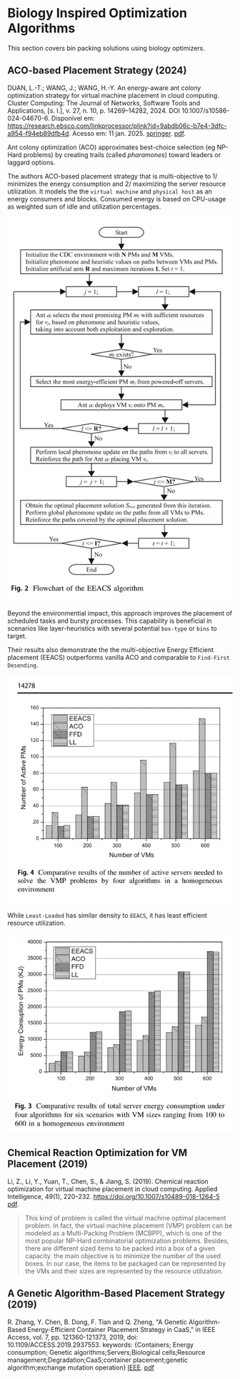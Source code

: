 # Biology Inspired Optimization Algorithms

This section covers bin packing solutions using biology optimizers.

## ACO-based Placement Strategy (2024)

DUAN, L.-T.; WANG, J.; WANG, H.-Y. An energy-aware ant colony optimization strategy for virtual machine placement in cloud computing. Cluster Computing: The Journal of Networks, Software Tools and Applications, [s. l.], v. 27, n. 10, p. 14269–14282, 2024. DOI 10.1007/s10586-024-04670-6. Disponível em: https://research.ebsco.com/linkprocessor/plink?id=9abdb06c-b7e4-3dfc-a954-f94eb89dfb4d. Acesso em: 11 jan. 2025. [springer](https://link.springer.com/content/pdf/10.1007/s10586-024-04670-6?pdf=openurl). [pdf](Ant_colony.pdf).

Ant colony optimization (ACO) approximates best-choice selection (eg NP-Hard problems) by creating trails (called _pharamones_) toward leaders or laggard options.

The authors ACO-based placement strategy that is multi-objective to 1/ minimizes the energy consumption and 2/ maximizing the server resource utilization. It models the the `virtual machine` and `physical host` as an energy consumers and blocks. Consumed energy is based on CPU-usage as weighted sum of idle and utilization percentages. 

![eeacs_flow.png](eeacs_flow.png)

Beyond the environmential impact, this approach improves the placement of scheduled tasks and bursty processes. This capability is beneficial in scenarios like layer-heuristics with several potential `box-type` or `bins` to target.

Their results also demonstrate the the multi-objective Energy Efficient placement (EEACS) outperforms vanilla ACO and comparable to `Find-First Desending`.

![eeacs_count.png](eeacs_count.png)

While `Least-Loaded` has similar density to `EEACS`, it has least efficient resource utilization.

![eeacs_energy.png](eeacs_energy.png)

## Chemical Reaction Optimization for VM Placement (2019)

Li, Z., Li, Y., Yuan, T., Chen, S., & Jiang, S. (2019). Chemical reaction optimization for virtual machine placement in cloud computing. Applied Intelligence, 49(1), 220–232. https://doi.org/10.1007/s10489-018-1264-5 [pdf](chem_react.pdf).

> This kind of problem is called the virtual machine optimal placement problem. In fact, the virtual machine placement (VMP) problem
can be modeled as a Multi-Packing Problem (MCBPP), which is one of the most popular NP-Hard combinatorial optimization problems. Besides, there are different sized items to be packed into a box of a given capacity. the main objective is to minimize the number of the used boxes. In our case, the items to be packaged can be represented by the VMs and their sizes are represented by the resource utilization.

## A Genetic Algorithm-Based Placement Strategy (2019)

R. Zhang, Y. Chen, B. Dong, F. Tian and Q. Zheng, "A Genetic Algorithm-Based Energy-Efficient Container Placement Strategy in CaaS," in IEEE Access, vol. 7, pp. 121360-121373, 2019, doi: 10.1109/ACCESS.2019.2937553. keywords: {Containers; Energy consumption; Genetic algorithms;Servers;Biological cells;Resource management;Degradation;CaaS;container placement;genetic algorithm;exchange mutation operation} [IEEE](https://ieeexplore.ieee.org/document/8813096). [pdf](A_Genetic_Algorithm-Based_Energy-Efficient_Container_Placement_Strategy_in_CaaS.pdf)
